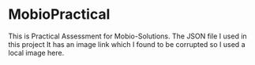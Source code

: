 # MobioPractical
This is Practical Assessment for Mobio-Solutions.
The JSON file I used in this project It has an image link which I found to be corrupted so I used a local image here.
